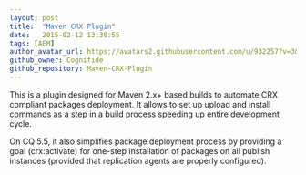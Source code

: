 ```yaml
---
layout: post
title:  "Maven CRX Plugin"
date:   2015-02-12 13:30:55
tags: [AEM]
author_avatar_url: https://avatars2.githubusercontent.com/u/932257?v=3&s=200
github_owner: Cognifide
github_repository: Maven-CRX-Plugin
---
```


This is a plugin designed for Maven 2.x+ based builds to automate CRX compliant packages deployment. It allows to set up upload and install commands as a step in a build process speeding up entire development cycle.

On CQ 5.5, it also simplifies package deployment process by providing a goal (crx:activate) for one-step installation of packages on all publish instances (provided that replication agents are properly configured).